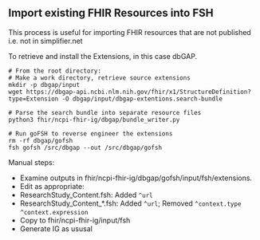 ## Import existing FHIR Resources into FSH

This process is useful for importing FHIR resources that are not published i.e. not in simplifier.net

To retrieve and install the Extensions, in this case dbGAP.

```
# From the root directory:
# Make a work directory, retrieve source extensions
mkdir -p dbgap/input
wget https://dbgap-api.ncbi.nlm.nih.gov/fhir/x1/StructureDefinition?type=Extension -O dbgap/input/dbgap-extentions.search-bundle

# Parse the search bundle into separate resource files
python3 fhir/ncpi-fhir-ig/dbgap/bundle_writer.py 

# Run goFSH to reverse engineer the extensions
rm -rf dbgap/gofsh
fsh gofsh /src/dbgap --out /src/dbgap/gofsh

```

Manual steps:

 * Examine outputs in fhir/ncpi-fhir-ig/dbgap/gofsh/input/fsh/extensions.
 * Edit as appropriate:
  * ResearchStudy_Content.fsh: Added `^url`
  * ResearchStudy_Content_*.fsh: Added `^url`; Removed `^context.type` `^context.expression`
 * Copy to fhir/ncpi-fhir-ig/input/fsh
 * Generate IG as ususal
